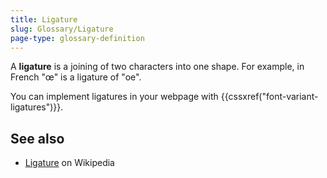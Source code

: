 ```yaml
---
title: Ligature
slug: Glossary/Ligature
page-type: glossary-definition
---
```




A **ligature** is a joining of two characters into one shape. For example, in French "œ" is a ligature of "oe".

You can implement ligatures in your webpage with {{cssxref("font-variant-ligatures")}}.

## See also

- [Ligature](https://en.wikipedia.org/wiki/Typographic_ligature) on Wikipedia
